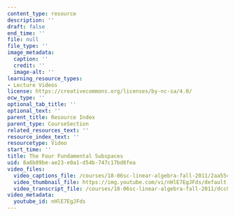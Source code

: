 ```yaml
---
content_type: resource
description: ''
draft: false
end_time: ''
file: null
file_type: ''
image_metadata:
  caption: ''
  credit: ''
  image-alt: ''
learning_resource_types:
- Lecture Videos
license: https://creativecommons.org/licenses/by-nc-sa/4.0/
ocw_type: ''
optional_tab_title: ''
optional_text: ''
parent_title: Resource Index
parent_type: CourseSection
related_resources_text: ''
resource_index_text: ''
resourcetype: Video
start_time: ''
title: The Four Fundamental Subspaces
uid: 8a6b89be-ae23-e0a1-d54b-747c17bd6fea
video_files:
  video_captions_file: /courses/18-06sc-linear-algebra-fall-2011/2aa55c16f4495e78955cca3de4600ae0_nHlE7EgJFds.vtt
  video_thumbnail_file: https://img.youtube.com/vi/nHlE7EgJFds/default.jpg
  video_transcript_file: /courses/18-06sc-linear-algebra-fall-2011/dcc02491b2c1dc3a4f9338a82f7537dd_nHlE7EgJFds.pdf
video_metadata:
  youtube_id: nHlE7EgJFds
---
```

